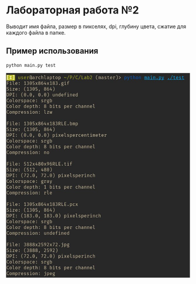 # Лабораторная работа №2
Выводит имя файла, размер в пикселях, dpi, глубину цвета, сжатие для каждого файла в папке.
## Пример использования
```
python main.py test
```
![Скриншот](screen.jpg)
